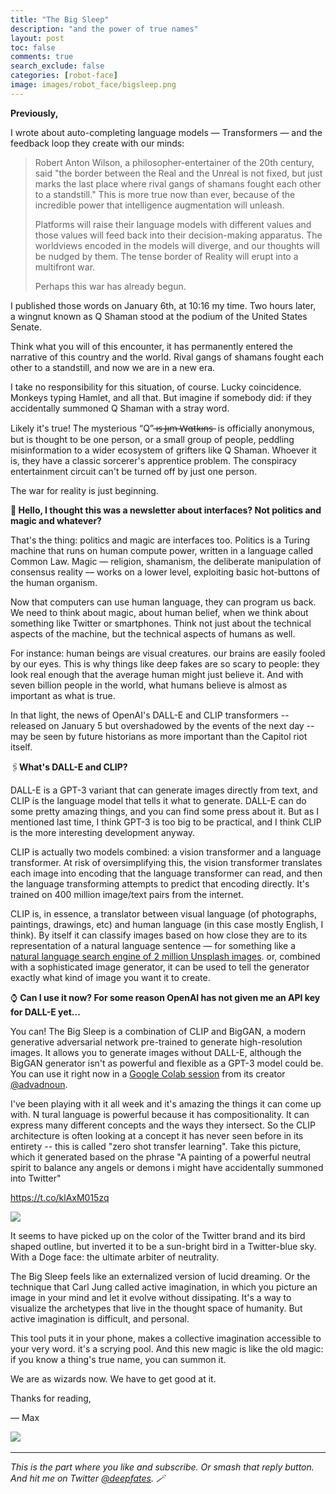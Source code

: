 ```yaml
---
title: "The Big Sleep"
description: "and the power of true names"
layout: post
toc: false
comments: true
search_exclude: false
categories: [robot-face]
image: images/robot_face/bigsleep.png
---
```

 **Previously,**

I wrote about auto-completing language models — Transformers — and the feedback loop they create with our minds:


>  Robert Anton Wilson, a philosopher-entertainer of the 20th century, said "the border between the Real and the Unreal is not fixed, but just marks the last place where rival gangs of shamans fought each other to a standstill." This is more true now than ever, because of the incredible power that intelligence augmentation will unleash. 
> 
> Platforms will raise their language models with different values and those values will feed back into their decision-making apparatus. The worldviews encoded in the models will diverge, and our thoughts will be nudged by them. The tense border of Reality will erupt into a multifront war. 
> 
> Perhaps this war has already begun.
> 
> 

I published those words on January 6th, at 10:16 my time. Two hours later, a wingnut known as Q Shaman stood at the podium of the United States Senate. 

Think what you will of this encounter, it has permanently entered the narrative of this country and the world. Rival gangs of shamans fought each other to a standstill, and now we are in a new era.

I take no responsibility for this situation, of course. Lucky coincidence. Monkeys typing Hamlet, and all that. But imagine if somebody did: if they accidentally summoned Q Shaman with a stray word. 

Likely it's true! The mysterious “Q” ̶ı̶s̶ ̶J̶ı̶m̶ ̶W̶α̶t̶k̶ı̶n̶s̶  is officially anonymous, but is thought to be one person, or a small group of people, peddling misinformation to a wider ecosystem of grifters like Q Shaman. Whoever it is, they have a classic sorcerer's apprentice problem. The conspiracy entertainment circuit can't be turned off by just one person. 

The war for reality is just beginning.

**🔮 Hello, I thought this was a newsletter about interfaces? Not politics and magic and whatever?**

That's the thing: politics and magic are interfaces too. Politics is a Turing machine that runs on human compute power, written in a language called Common Law. Magic — religion, shamanism, the deliberate manipulation of consensus reality — works on a lower level, exploiting basic hot-buttons of the human organism. 

Now that computers can use human language, they can program us back. We need to think about magic, about human belief, when we think about something like Twitter or smartphones. Think not just about the technical aspects of the machine, but the technical aspects of humans as well.

For instance: human beings are visual creatures. our brains are easily fooled by our eyes. This is why things like deep fakes are so scary to people: they look real enough that the average human might just believe it. And with seven billion people in the world, what humans believe is almost as important as what is true.   

In that light, the news of OpenAI's DALL-E and CLIP transformers -- released on January 5 but overshadowed by the events of the next day -- may be seen by future historians as more important than the Capitol riot itself.   

🖇️**What's DALL-E and CLIP?**

DALL-E is a GPT-3 variant that can generate images directly from text, and CLIP is the language model that tells it what to generate. DALL-E can do some pretty amazing things, and you can find some press about it. But as I mentioned last time, I think GPT-3 is too big to be practical, and I think CLIP is the more interesting development anyway.   

CLIP is actually two models combined: a vision transformer and a language transformer. At risk of oversimplifying this, the vision transformer translates each image into encoding that the language transformer can read, and then the language transforming attempts to predict that encoding directly. It's trained on 400 million image/text pairs from the internet.   

CLIP is, in essence, a translator between visual language (of photographs, paintings, drawings, etc) and human language (in this case mostly English, I think). By itself it can classify images based on how close they are to its representation of a natural language sentence — for something like a [natural language search engine of 2 million Unsplash images](https://github.com/haltakov/natural-language-image-search#on-your-machine). or, combined with a sophisticated image generator, it can be used to tell the generator exactly what kind of image you want it to create.  

⌚ **Can I use it now? For some reason OpenAI has not given me an API key for DALL-E yet…**

You can! The Big Sleep is a combination of CLIP and BigGAN, a modern generative adversarial network pre-trained to generate high-resolution images. It allows you to generate images without DALL-E, although the BigGAN generator isn't as powerful and flexible as a GPT-3 model could be. You can use it right now in a [Google Colab session](https://colab.research.google.com/drive/1NCceX2mbiKOSlAd_o7IU7nA9UskKN5WR?usp=sharing) from its creator [@advadnoun](https://twitter.com/advadnoun). 

I've been playing with it all week and it's amazing the things it can come up with. N tural language is powerful because it has compositionality. It can express many different concepts and the ways they intersect. So the CLIP architecture is often looking at a concept it has never seen before in its entirety -- this is called "zero shot transfer learning". Take this picture, which it generated based on the phrase "A painting of a powerful neutral spirit to balance any angels or demons i might have accidentally summoned into Twitter" 

https://t.co/klAxM015zq 

![](https://bucketeer-e05bbc84-baa3-437e-9518-adb32be77984.s3.amazonaws.com/public/images/d57047ba-85da-4e8d-b7da-e22bf176324b_512x512.png)

It seems to have picked up on the color of the Twitter brand and its bird shaped outline, but inverted it to be a sun-bright bird in a Twitter-blue sky. With a Doge face: the ultimate arbiter of neutrality.  

The Big Sleep feels like an externalized version of lucid dreaming. Or the technique that Carl Jung called active imagination, in which you picture an image in your mind and let it evolve without dissipating. It's a way to visualize the archetypes that live in the thought space of humanity. But active imagination is difficult, and personal.   

This tool puts it in your phone, makes a collective imagination accessible to your very word. it's a scrying pool. And this new magic is like the old magic: if you know a thing's true name, you can summon it.  

We are as wizards now. We have to get good at it.  

Thanks for reading, 

 — Max

![](https://bucketeer-e05bbc84-baa3-437e-9518-adb32be77984.s3.amazonaws.com/public/images/d89b380a-fe33-44d7-a2ce-8224ed00b1ec_512x512.png)    



---

*This is the part where you like and subscribe. Or smash that reply button. And hit me on Twitter [@deepfates](https://twitter.com/deepfates). 🪄*

